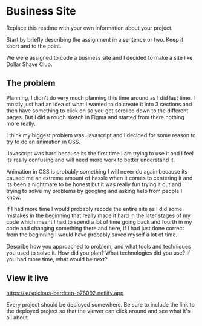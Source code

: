 # Business Site

Replace this readme with your own information about your project. 

Start by briefly describing the assignment in a sentence or two. Keep it short and to the point.

We were assigned to code a business site and I decided to make a site like Dollar Shave Club.

## The problem
Planning, I didn't do very much planning this time around as I did last time. I mostly just had an idea of what I wanted to do create it into 3 sections and then have something to click on so you get scrolled down to the different pages. But I did a rough sketch in Figma and started from there nothing more really.

I think my biggest problem was Javascript and I decided for some reason to try to do an animation in CSS.

Javascript was hard because its the first time I am trying to use it and I feel its really confusing and will need more work to better understand it. 

Animation in CSS is probably something I will never do again because its caused me an extreme amount of hassle when it comes to centering it and its been a nightmare to be honest but it was really fun trying it out and trying to solve my problems by googling and asking help from people I know.

If I had more time I would probably recode the entire site as I did some mistakes in the beginning that really made it hard in the later stages of my code which meant I had to spend a lot of time going back and fourth in my code and changing something there and here, if I had just done correct from the beginning I would have probably saved myself a lot of time.



Describe how you approached to problem, and what tools and techniques you used to solve it. How did you plan? What technologies did you use? If you had more time, what would be next?

## View it live
https://suspicious-bardeen-b78092.netlify.app

Every project should be deployed somewhere. Be sure to include the link to the deployed project so that the viewer can click around and see what it's all about.
